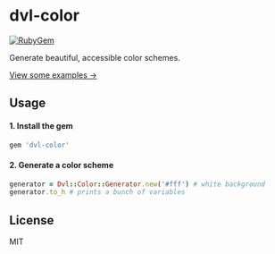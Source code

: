 dvl-color
=======

[![RubyGem][gem]](http://rubygems.org/gems/dvl-color)

Generate beautiful, accessible color schemes.

[View some examples &rarr;](dobtco.github.io/dvl-color)

## Usage

#### 1. Install the gem
```ruby
gem 'dvl-color'
```

#### 2. Generate a color scheme
```ruby
generator = Dvl::Color::Generator.new('#fff') # white background
generator.to_h # prints a bunch of variables
```

[gem]: https://img.shields.io/gem/v/dvl-color.svg

## License

MIT
